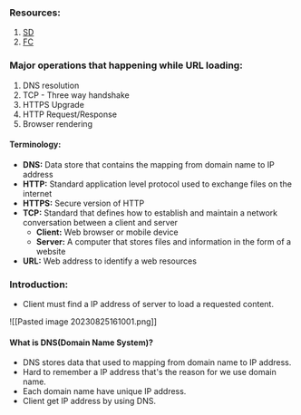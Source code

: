 
### Resources:
1. [SD](https://systemdesign.one/what-happens-when-you-type-url-into-your-browser/)
2. [FC](https://www.freecodecamp.org/news/what-happens-when-you-hit-url-in-your-browser/)

### Major operations that happening while URL loading:

1. DNS resolution
2. TCP - Three way handshake
3. HTTPS Upgrade
4. HTTP Request/Response
5. Browser rendering

#### Terminology:
* **DNS:** Data store that contains the mapping from domain name to IP address
* **HTTP:** Standard application level protocol used to exchange files on the internet
* **HTTPS:** Secure version of HTTP
* **TCP:** Standard that defines how to establish and maintain a network conversation between a client and server
	* **Client:** Web browser or mobile device
	* **Server:** A computer that stores files and information in the form of a website
* **URL:** Web address to identify a web resources

### Introduction:
* Client must find a IP address of server to load a requested content.

![[Pasted image 20230825161001.png]]

#### What is DNS(Domain Name System)?

* DNS stores data that used to mapping from domain name to IP address.
* Hard to remember a IP address that's the reason for we use domain name.
* Each domain name have unique IP address.
* Client get IP address by using DNS.